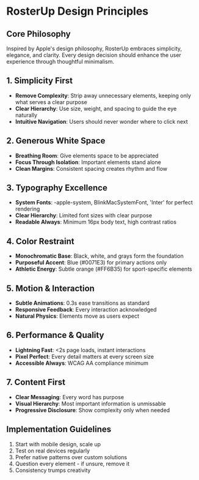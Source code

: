 # RosterUp Design Principles

## Core Philosophy
Inspired by Apple's design philosophy, RosterUp embraces simplicity, elegance, and clarity. Every design decision should enhance the user experience through thoughtful minimalism.

## 1. Simplicity First
- **Remove Complexity**: Strip away unnecessary elements, keeping only what serves a clear purpose
- **Clear Hierarchy**: Use size, weight, and spacing to guide the eye naturally
- **Intuitive Navigation**: Users should never wonder where to click next

## 2. Generous White Space
- **Breathing Room**: Give elements space to be appreciated
- **Focus Through Isolation**: Important elements stand alone
- **Clean Margins**: Consistent spacing creates rhythm and flow

## 3. Typography Excellence
- **System Fonts**: -apple-system, BlinkMacSystemFont, 'Inter' for perfect rendering
- **Clear Hierarchy**: Limited font sizes with clear purpose
- **Readable Always**: Minimum 16px body text, high contrast ratios

## 4. Color Restraint
- **Monochromatic Base**: Black, white, and grays form the foundation
- **Purposeful Accent**: Blue (#0071E3) for primary actions only
- **Athletic Energy**: Subtle orange (#FF6B35) for sport-specific elements

## 5. Motion & Interaction
- **Subtle Animations**: 0.3s ease transitions as standard
- **Responsive Feedback**: Every interaction acknowledged
- **Natural Physics**: Elements move as users expect

## 6. Performance & Quality
- **Lightning Fast**: <2s page loads, instant interactions
- **Pixel Perfect**: Every detail matters at every screen size
- **Accessible Always**: WCAG AA compliance minimum

## 7. Content First
- **Clear Messaging**: Every word has purpose
- **Visual Hierarchy**: Most important information is unmissable
- **Progressive Disclosure**: Show complexity only when needed

## Implementation Guidelines
1. Start with mobile design, scale up
2. Test on real devices regularly
3. Prefer native patterns over custom solutions
4. Question every element - if unsure, remove it
5. Consistency trumps creativity
